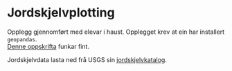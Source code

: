 # Jordskjelvplotting

Opplegg gjennomført med elevar i haust. Opplegget krev at ein har installert `geopandas`. <br>
[Denne oppskrifta](https://medium.com/analytics-vidhya/fastest-way-to-install-geopandas-in-jupyter-notebook-on-windows-8f734e11fa2b) funkar fint. 

Jordskjelvdata lasta ned frå USGS sin [jordskjelvkatalog](https://earthquake.usgs.gov/earthquakes/search/). 
